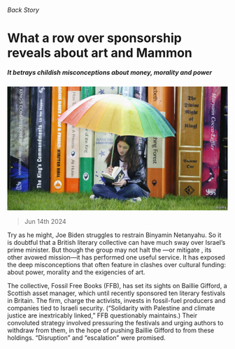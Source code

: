 ###### Back Story

# What a row over sponsorship reveals about art and Mammon 

##### It betrays childish misconceptions about money, morality and power 

![image](images/20240622_CUP001.jpg) 

> Jun 14th 2024 

Try as he might, Joe Biden struggles to restrain Binyamin Netanyahu. So it is doubtful that a British literary collective can have much sway over Israel’s prime minister. But though the group may not halt the —or mitigate , its other avowed mission—it has performed one useful service. It has exposed the deep misconceptions that often feature in clashes over cultural funding: about power, morality and the exigencies of art.

The collective, Fossil Free Books (FFB), has set its sights on Baillie Gifford, a Scottish asset manager, which until recently sponsored ten literary festivals in Britain. The firm, charge the activists, invests in fossil-fuel producers and companies tied to Israeli security. (“Solidarity with Palestine and climate justice are inextricably linked,” FFB questionably maintains.) Their convoluted strategy involved pressuring the festivals and urging authors to withdraw from them, in the hope of pushing Baillie Gifford to  from these holdings. “Disruption” and “escalation” were promised.

